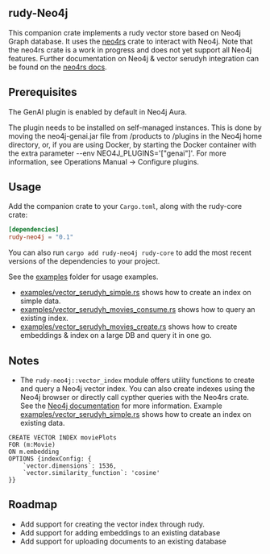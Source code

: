 ## rudy-Neo4j 

This companion crate implements a rudy vector store based on Neo4j Graph database. It uses the [neo4rs](https://github.com/neo4j-labs/neo4rs) crate to interact with Neo4j. Note that the neo4rs crate is a work in progress and does not yet support all Neo4j features. Further documentation on Neo4j & vector serudyh integration can be found on the [neo4rs docs](https://neo4j.com/docs/cypher-manual/current/indexes/semantic-indexes/vector-indexes/).

## Prerequisites

The GenAI plugin is enabled by default in Neo4j Aura.

The plugin needs to be installed on self-managed instances. This is done by moving the neo4j-genai.jar file from /products to /plugins in the Neo4j home directory, or, if you are using Docker, by starting the Docker container with the extra parameter --env NEO4J_PLUGINS='["genai"]'. For more information, see Operations Manual → Configure plugins.


## Usage

Add the companion crate to your `Cargo.toml`, along with the rudy-core crate:

```toml
[dependencies]
rudy-neo4j = "0.1"
```

You can also run `cargo add rudy-neo4j rudy-core` to add the most recent versions of the dependencies to your project.

See the [examples](./examples) folder for usage examples.

- [examples/vector_serudyh_simple.rs](examples/vector_serudyh_simple.rs) shows how to create an index on simple data.
- [examples/vector_serudyh_movies_consume.rs](examples/vector_serudyh_movies_consume.rs) shows how to query an existing index.
- [examples/vector_serudyh_movies_create.rs](examples/vector_serudyh_movies_create.rs) shows how to create embeddings & index on a large DB and query it in one go.

## Notes

- The `rudy-neo4j::vector_index` module offers utility functions to create and query a Neo4j vector index. You can also create indexes using the Neo4j browser or directly call cypther queries with the Neo4rs crate. See the [Neo4j documentation](https://neo4j.com/docs/genai/tutorials/embeddings-vector-indexes/setup/vector-index/) for more information. Example [examples/vector_serudyh_simple.rs](examples/vector_serudyh_simple.rs) shows how to create an index on existing data.

```Cypher
CREATE VECTOR INDEX moviePlots
FOR (m:Movie)
ON m.embedding
OPTIONS {indexConfig: {
    `vector.dimensions`: 1536,
    `vector.similarity_function`: 'cosine'
}}
```

## Roadmap

- Add support for creating the vector index through rudy.
- Add support for adding embeddings to an existing database
- Add support for uploading documents to an existing database
